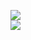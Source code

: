 [![](https://img.shields.io/badge/Made%20With-Github%20Spray-lightgrey.svg?style=for-the-badge&logo=github)](https://github.com/Annihil/github-spray#21738)  
[![](https://i.imgur.com/2DrTn0Z.gif)](https://github.com/Annihil/github-spray)